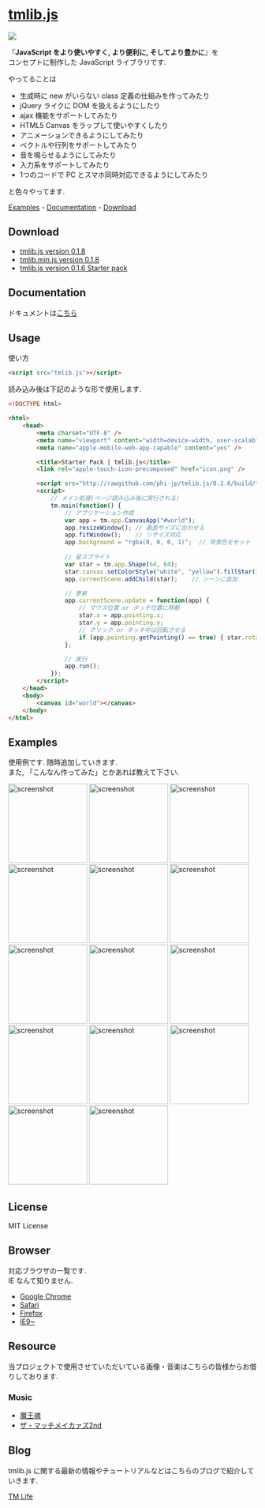 # [tmlib.js](http://phi-jp.github.com/tmlib.js)

<img src="https://github.com/phi-jp/tmlib.js/raw/develop/logo.png" style="text-align: center;">

『**JavaScript をより使いやすく, より便利に, そしてより豊かに**』を  
コンセプトに制作した JavaScript ライブラリです.

やってることは

- 生成時に new がいらない class 定義の仕組みを作ってみたり
- jQuery ライクに DOM を扱えるようにしたり
- ajax 機能をサポートしてみたり
- HTML5 Canvas をラップして使いやすくしたり
- アニメーションできるようにしてみたり
- ベクトルや行列をサポートしてみたり
- 音を鳴らせるようにしてみたり
- 入力系をサポートしてみたり
- 1つのコードで PC とスマホ同時対応できるようにしてみたり

と色々やってます.

[Examples](#examples) - [Documentation](#documentation) - [Download](#download)



## Download
- [tmlib.js version 0.1.8](https://raw.github.com/phi-jp/tmlib.js/0.1.8/build/tmlib.js)
- [tmlib.min.js version 0.1.8](https://raw.github.com/phi-jp/tmlib.js/0.1.8/build/tmlib.min.js)
- [tmlib.js version 0.1.6 Starter pack](https://github.com/phi-jp/tmlib.js/raw/0.1.6/starter-0.1.6.zip)


## Documentation
ドキュメントは[こちら](http://phi-jp.github.io/tmlib.js/docs/index.html)

## Usage
使い方
```html
<script src="tmlib.js"></script>
```


読み込み後は下記のような形で使用します.

```html
<!DOCTYPE html>

<html>
    <head>
        <meta charset="UTF-8" />
        <meta name="viewport" content="width=device-width, user-scalable=no" />
        <meta name="apple-mobile-web-app-capable" content="yes" />

        <title>Starter Pack | tmlib.js</title>
        <link rel="apple-touch-icon-precomposed" href="icon.png" />

        <script src="http://rawgithub.com/phi-jp/tmlib.js/0.1.6/build/tmlib.js"></script>
        <script>
            // メイン処理(ページ読み込み後に実行される)
            tm.main(function() {
                // アプリケーション作成
                var app = tm.app.CanvasApp("#world");
                app.resizeWindow(); // 画面サイズに合わせる
                app.fitWindow();    // リサイズ対応
                app.background = "rgba(0, 0, 0, 1)";  // 背景色をセット
                
                // 星スプライト
                var star = tm.app.Shape(64, 64);
                star.canvas.setColorStyle("white", "yellow").fillStar(32, 32, 32, 5);
                app.currentScene.addChild(star);    // シーンに追加

                // 更新
                app.currentScene.update = function(app) {
                    // マウス位置 or タッチ位置に移動
                    star.x = app.pointing.x;
                    star.y = app.pointing.y;
                    // クリック or タッチ中は回転させる
                    if (app.pointing.getPointing() == true) { star.rotation += 15; }
                };

                // 実行
                app.run();
            });
        </script>
    </head>
    <body>
        <canvas id="world"></canvas>
    </body>
</html>
```



## Examples

使用例です. 随時追加していきます.  
また, 「こんなん作ってみた」とかあれば教えて下さい.

<a href="http://storage.tmlife.net/libs/tmlib.js/examples/circle/"><img alt="screenshot" width="160" src="http://storage.tmlife.net/libs/tmlib.js/examples/circle/icon.png" /></a>
<a href="http://storage.tmlife.net/libs/tmlib.js/examples/circle-collision/"><img alt="screenshot" width="160" src="http://storage.tmlife.net/libs/tmlib.js/examples/circle-collision/icon.png" /></a>
<a href="http://storage.tmlife.net/libs/tmlib.js/examples/filter/"><img alt="screenshot" width="160" src="http://storage.tmlife.net/libs/tmlib.js/examples/filter/icon.png" /></a>
<a href="http://storage.tmlife.net/libs/tmlib.js/examples/juggling/"><img alt="screenshot" width="160" src="http://storage.tmlife.net/libs/tmlib.js/examples/juggling/icon.png" /></a>
<a href="http://storage.tmlife.net/libs/tmlib.js/examples/magic-square/"><img alt="screenshot" width="160" src="http://storage.tmlife.net/libs/tmlib.js/examples/magic-square/icon.png" /></a>
<a href="http://storage.tmlife.net/libs/tmlib.js/examples/paint/"><img alt="screenshot" width="160" src="http://storage.tmlife.net/libs/tmlib.js/examples/paint/icon.png" /></a>
<a href="http://storage.tmlife.net/libs/tmlib.js/examples/piano/"><img alt="screenshot" width="160" src="http://storage.tmlife.net/libs/tmlib.js/examples/piano/icon.png" /></a>
<a href="http://storage.tmlife.net/libs/tmlib.js/examples/pursuit/"><img alt="screenshot" width="160" src="http://storage.tmlife.net/libs/tmlib.js/examples/pursuit/icon.png" /></a>
<a href="http://storage.tmlife.net/libs/tmlib.js/examples/shooting/"><img alt="screenshot" width="160" src="http://storage.tmlife.net/libs/tmlib.js/examples/shooting/icon.png" /></a>
<a href="http://storage.tmlife.net/libs/tmlib.js/examples/snow/"><img alt="screenshot" width="160" src="http://storage.tmlife.net/libs/tmlib.js/examples/snow/icon.png" /></a>
<a href="http://storage.tmlife.net/libs/tmlib.js/examples/text-effect/"><img alt="screenshot" width="160" src="http://storage.tmlife.net/libs/tmlib.js/examples/text-effect/icon.png" /></a>
<a href="http://storage.tmlife.net/libs/tmlib.js/examples/torne-interface/"><img alt="screenshot" width="160" src="http://storage.tmlife.net/libs/tmlib.js/examples/torne-interface/icon.png" /></a>
<a href="http://storage.tmlife.net/libs/tmlib.js/examples/unit-circle/"><img alt="screenshot" width="160" src="http://storage.tmlife.net/libs/tmlib.js/examples/unit-circle/icon.png" /></a>
<a href="http://storage.tmlife.net/libs/tmlib.js/examples/particle/"><img alt="screenshot" width="160" src="http://storage.tmlife.net/libs/tmlib.js/examples/particle/icon.png" /></a>


## License
MIT License


## Browser

対応ブラウザの一覧です.  
IE なんて知りません.
- [Google Chrome](http://www.google.co.jp/chrome/intl/ja/landing_ch.html)
- [Safari](http://www.apple.com/jp/safari/)
- [Firefox](http://mozilla.jp/firefox/)
- [IE9~](#)


## Resource
当プロジェクトで使用させていただいている画像・音楽はこちらの皆様からお借りしております.

### Music
- [魔王魂](http://maoudamashii.jokersounds.com/)
- [ザ・マッチメイカァズ2nd](http://osabisi.sakura.ne.jp/m2/)

## Blog

tmlib.js に関する最新の情報やチュートリアルなどはこちらのブログで紹介していきます.

[TM Life](http://tmlife.net)

